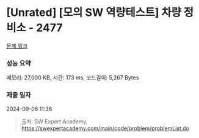 # [Unrated] [모의 SW 역량테스트] 차량 정비소 - 2477 

[문제 링크](https://swexpertacademy.com/main/code/problem/problemDetail.do?contestProbId=AV6c6bgaIuoDFAXy) 

### 성능 요약

메모리: 27,000 KB, 시간: 173 ms, 코드길이: 5,267 Bytes

### 제출 일자

2024-09-06 11:36



> 출처: SW Expert Academy, https://swexpertacademy.com/main/code/problem/problemList.do